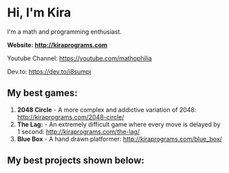 # Hi, I'm Kira

I'm a math and programming enthusiast.

**Website: http://kiraprograms.com**

Youtube Channel: https://youtube.com/mathophilia

Dev.to: https://dev.to/i8sumpi

## My best games:

1. **2048 Circle** - A more complex and addictive variation of 2048: http://kiraprograms.com/2048-circle/
2. **The Lag:** - An extremely difficult game where every move is delayed by 1 second: http://kiraprograms.com/the-lag/
3. **Blue Box** - A hand drawn platformer: http://kiraprograms.com/blue_box/

## My best projects shown below:
